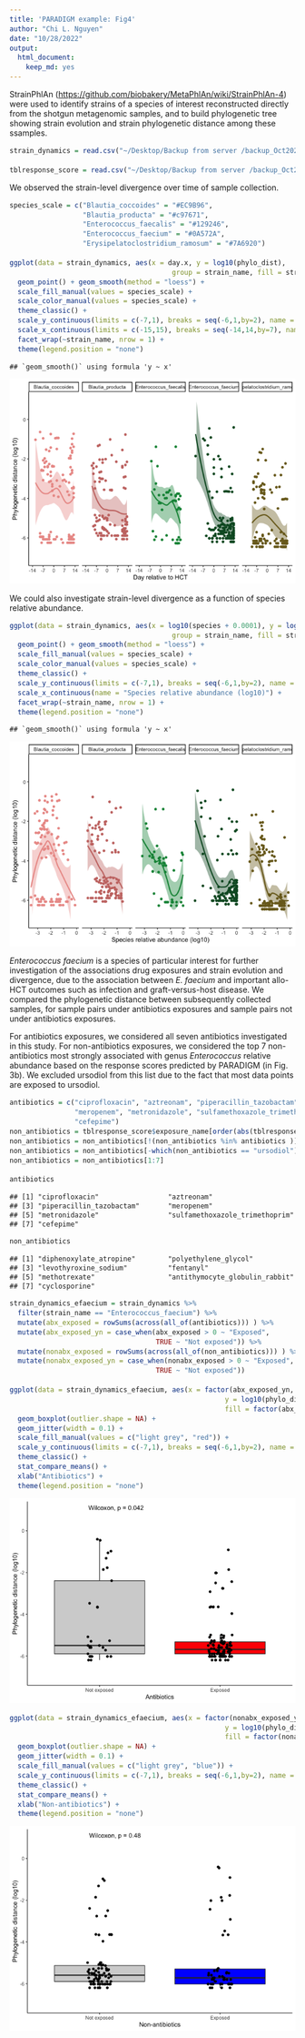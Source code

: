 ```yaml
---
title: 'PARADIGM example: Fig4'
author: "Chi L. Nguyen"
date: "10/28/2022"
output:
  html_document:
    keep_md: yes
---
```




StrainPhlAn (https://github.com/biobakery/MetaPhlAn/wiki/StrainPhlAn-4) were used to identify strains of a species of interest reconstructed directly from the shotgun metagenomic samples, and to build phylogenetic tree showing strain evolution and strain phylogenetic distance among these ssamples. 


```r
strain_dynamics = read.csv("~/Desktop/Backup from server /backup_Oct2020/First rotation - VDB/Data - ASV/Sept7_rebuttal/deposited dataset/tblstrain_dynamics.csv")

tblresponse_score = read.csv("~/Desktop/Backup from server /backup_Oct2020/First rotation - VDB/Data - ASV/Sept7_rebuttal/deposited dataset/tblresponse_scores_4microbiome_features_2039samples_102422.csv")
```

We observed the strain-level divergence over time of sample collection. 


```r
species_scale = c("Blautia_coccoides" = "#EC9B96", 
                  "Blautia_producta" = "#c97671", 
                  "Enterococcus_faecalis" = "#129246", 
                  "Enterococcus_faecium" = "#0A572A", 
                  "Erysipelatoclostridium_ramosum" = "#7A6920")

ggplot(data = strain_dynamics, aes(x = day.x, y = log10(phylo_dist), 
                                        group = strain_name, fill = strain_name, color = strain_name )) + 
  geom_point() + geom_smooth(method = "loess") + 
  scale_fill_manual(values = species_scale) +
  scale_color_manual(values = species_scale) +
  theme_classic() +
  scale_y_continuous(limits = c(-7,1), breaks = seq(-6,1,by=2), name = "Phylogenetic distance (log10)") + 
  scale_x_continuous(limits = c(-15,15), breaks = seq(-14,14,by=7), name = "Day relative to HCT") +
  facet_wrap(~strain_name, nrow = 1) +
  theme(legend.position = "none")
```

```
## `geom_smooth()` using formula 'y ~ x'
```

![](paradigm_example_Fig4_files/figure-html/Fig4a_top-1.png)<!-- -->

We could also investigate strain-level divergence as a function of species relative abundance. 


```r
ggplot(data = strain_dynamics, aes(x = log10(species + 0.0001), y = log10(phylo_dist), 
                                        group = strain_name, fill = strain_name, color = strain_name )) + 
  geom_point() + geom_smooth(method = "loess") + 
  scale_fill_manual(values = species_scale) +
  scale_color_manual(values = species_scale) +
  theme_classic() +
  scale_y_continuous(limits = c(-7,1), breaks = seq(-6,1,by=2), name = "Phylogenetic distance (log10)") + 
  scale_x_continuous(name = "Species relative abundance (log10)") +
  facet_wrap(~strain_name, nrow = 1) +
  theme(legend.position = "none")
```

```
## `geom_smooth()` using formula 'y ~ x'
```

![](paradigm_example_Fig4_files/figure-html/Fig4a_bottom-1.png)<!-- -->

*Enterococcus faecium* is a species of particular interest for further investigation of the associations drug exposures and strain evolution and divergence, due to the association between *E. faecium* and important allo-HCT outcomes such as infection and graft-versus-host disease. We compared the phylogenetic distance between subsequently collected samples, for sample pairs under antibiotics exposures and sample pairs not under antibiotics exposures. 

For antibiotics exposures, we considered all seven antibiotics investigated in this study.
For non-antibiotics exposures, we considered the top 7 non-antibiotics most strongly associated with genus *Enterococcus* relative abundance based on the response scores predicted by PARADIGM (in Fig. 3b). We excluded ursodiol from this list due to the fact that most data points are exposed to ursodiol. 


```r
antibiotics = c("ciprofloxacin", "aztreonam", "piperacillin_tazobactam", 
                "meropenem", "metronidazole", "sulfamethoxazole_trimethoprim", 
                "cefepime")
non_antibiotics = tblresponse_score$exposure_name[order(abs(tblresponse_score$Enterococcus), decreasing = T )]
non_antibiotics = non_antibiotics[!(non_antibiotics %in% antibiotics )]
non_antibiotics = non_antibiotics[-which(non_antibiotics == "ursodiol")]
non_antibiotics = non_antibiotics[1:7]

antibiotics
```

```
## [1] "ciprofloxacin"                 "aztreonam"                    
## [3] "piperacillin_tazobactam"       "meropenem"                    
## [5] "metronidazole"                 "sulfamethoxazole_trimethoprim"
## [7] "cefepime"
```

```r
non_antibiotics
```

```
## [1] "diphenoxylate_atropine"        "polyethylene_glycol"          
## [3] "levothyroxine_sodium"          "fentanyl"                     
## [5] "methotrexate"                  "antithymocyte_globulin_rabbit"
## [7] "cyclosporine"
```

```r
strain_dynamics_efaecium = strain_dynamics %>% 
  filter(strain_name == "Enterococcus_faecium") %>% 
  mutate(abx_exposed = rowSums(across(all_of(antibiotics))) ) %>% 
  mutate(abx_exposed_yn = case_when(abx_exposed > 0 ~ "Exposed",
                                    TRUE ~ "Not exposed")) %>% 
  mutate(nonabx_exposed = rowSums(across(all_of(non_antibiotics))) ) %>% 
  mutate(nonabx_exposed_yn = case_when(nonabx_exposed > 0 ~ "Exposed",
                                    TRUE ~ "Not exposed"))

ggplot(data = strain_dynamics_efaecium, aes(x = factor(abx_exposed_yn, level = c("Not exposed", "Exposed")), 
                                                     y = log10(phylo_dist), 
                                                     fill = factor(abx_exposed_yn, level = c("Not exposed", "Exposed"))) ) + 
  geom_boxplot(outlier.shape = NA) +
  geom_jitter(width = 0.1) +
  scale_fill_manual(values = c("light grey", "red")) +
  scale_y_continuous(limits = c(-7,1), breaks = seq(-6,1,by=2), name = "Phylogenetic distance (log10)") +
  theme_classic() +
  stat_compare_means() +
  xlab("Antibiotics") +
  theme(legend.position = "none")
```

![](paradigm_example_Fig4_files/figure-html/Fig4b-1.png)<!-- -->

```r
ggplot(data = strain_dynamics_efaecium, aes(x = factor(nonabx_exposed_yn, level = c("Not exposed", "Exposed")), 
                                                     y = log10(phylo_dist), 
                                                     fill = factor(nonabx_exposed_yn, level = c("Not exposed", "Exposed"))) ) + 
  geom_boxplot(outlier.shape = NA) +
  geom_jitter(width = 0.1) +
  scale_fill_manual(values = c("light grey", "blue")) +
  scale_y_continuous(limits = c(-7,1), breaks = seq(-6,1,by=2), name = "Phylogenetic distance (log10)") +
  theme_classic() +
  stat_compare_means() +
  xlab("Non-antibiotics") +
  theme(legend.position = "none")
```

![](paradigm_example_Fig4_files/figure-html/Fig4b-2.png)<!-- -->

